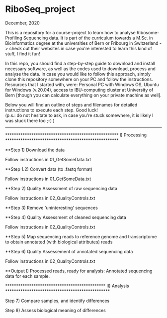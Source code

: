 # RiboSeq_project
December, 2020

This is a repository for a course-project to learn how to analyse Ribosome-Profiling Sequencing data. It is part of the curriculum towards a M.Sc. in Bioinformatics degree at the universities of Bern or Fribourg in Switzerland -> check out their websites in case you're interested to learn this kind of stuff, I find it fun!

In this repo, you should find a step-by-step guide to download and install necessary software, as well as the codes used to download, process and analyse the data. In case you would like to follow this approach, simply clone this repository somewhere on your PC and follow the instructions. Resources that I started with, were: Personal PC with Windows OS, Ubuntu for Windows (v.20.04), access to IBU-computing cluster at University of Bern [though you can calculate everything on your private machine as well].

Below you will find an outline of steps and filenames for detailed instructions to execute each step.
Good luck!  
                                                                                 (p.s.: do not hesitate to ask, in case you're stuck somewhere, it is likely I was stuck there too ;-) )
                                                                                   
----------------------------------------------------------------------------------------------------------------------------------------------------------------------------------------
****************************************************    I) Processing     ****************************************************

**Step 1) Download the data

Follow instructions in 01_GetSomeData.txt

**Step 1.2) Convert data (to .fastq format)

Follow instructions in 01_GetSomeData.txt

**Step 2) Quality Assessment of raw sequencing data

Follow instructions in 02_QualityControls.txt

**Step 3) Remove 'uninteresting' sequences

**Step 4) Quality Assessment of cleaned sequencing data

Follow instructions in 02_QualityControls.txt

**Step 5) Map sequencing reads to reference genome and transcriptome to obtain annotated (with biological attributes) reads

**Step 6) Quality Assessement of annotated sequencing data

Follow instructions in 02_QualityControls.txt

**Output I)                Processed reads, ready for analysis: Annotated sequencing data for each sample.

**********************************************    II) Analysis     ************************************************

Step 7) Compare samples, and identify differences

Step 8) Assess biological meaning of differences
